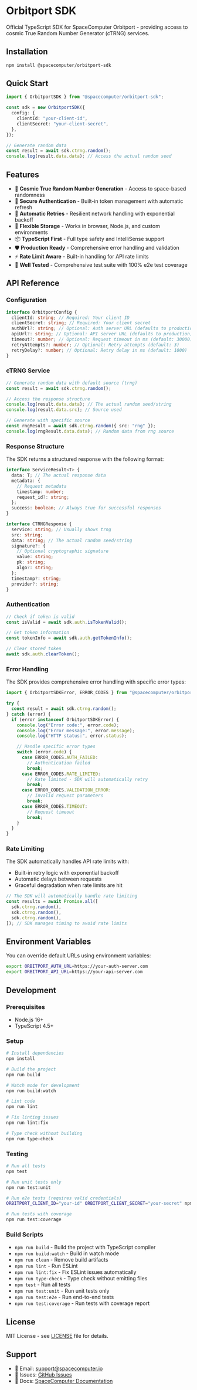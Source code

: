 # Orbitport SDK

Official TypeScript SDK for SpaceComputer Orbitport - providing access to cosmic True Random Number Generator (cTRNG) services.

## Installation

```bash
npm install @spacecomputer/orbitport-sdk
```

## Quick Start

```typescript
import { OrbitportSDK } from "@spacecomputer/orbitport-sdk";

const sdk = new OrbitportSDK({
  config: {
    clientId: "your-client-id",
    clientSecret: "your-client-secret",
  },
});

// Generate random data
const result = await sdk.ctrng.random();
console.log(result.data.data); // Access the actual random seed
```

## Features

- 🌌 **Cosmic True Random Number Generation** - Access to space-based randomness
- 🔐 **Secure Authentication** - Built-in token management with automatic refresh
- 🔄 **Automatic Retries** - Resilient network handling with exponential backoff
- 💾 **Flexible Storage** - Works in browser, Node.js, and custom environments
- 📦 **TypeScript First** - Full type safety and IntelliSense support
- 🛡️ **Production Ready** - Comprehensive error handling and validation
- ⚡ **Rate Limit Aware** - Built-in handling for API rate limits
- 🧪 **Well Tested** - Comprehensive test suite with 100% e2e test coverage

## API Reference

### Configuration

```typescript
interface OrbitportConfig {
  clientId: string; // Required: Your client ID
  clientSecret: string; // Required: Your client secret
  authUrl?: string; // Optional: Auth server URL (defaults to production)
  apiUrl?: string; // Optional: API server URL (defaults to production)
  timeout?: number; // Optional: Request timeout in ms (default: 30000)
  retryAttempts?: number; // Optional: Retry attempts (default: 3)
  retryDelay?: number; // Optional: Retry delay in ms (default: 1000)
}
```

### cTRNG Service

```typescript
// Generate random data with default source (trng)
const result = await sdk.ctrng.random();

// Access the response structure
console.log(result.data.data); // The actual random seed/string
console.log(result.data.src); // Source used

// Generate with specific source
const rngResult = await sdk.ctrng.random({ src: "rng" });
console.log(rngResult.data.data); // Random data from rng source
```

### Response Structure

The SDK returns a structured response with the following format:

```typescript
interface ServiceResult<T> {
  data: T; // The actual response data
  metadata: {
    // Request metadata
    timestamp: number;
    request_id?: string;
  };
  success: boolean; // Always true for successful responses
}

interface CTRNGResponse {
  service: string; // Usually shows trng
  src: string;
  data: string; // The actual random seed/string
  signature?: {
    // Optional cryptographic signature
    value: string;
    pk: string;
    algo?: string;
  };
  timestamp?: string;
  provider?: string;
}
```

### Authentication

```typescript
// Check if token is valid
const isValid = await sdk.auth.isTokenValid();

// Get token information
const tokenInfo = await sdk.auth.getTokenInfo();

// Clear stored token
await sdk.auth.clearToken();
```

### Error Handling

The SDK provides comprehensive error handling with specific error types:

```typescript
import { OrbitportSDKError, ERROR_CODES } from "@spacecomputer/orbitport-sdk";

try {
  const result = await sdk.ctrng.random();
} catch (error) {
  if (error instanceof OrbitportSDKError) {
    console.log("Error code:", error.code);
    console.log("Error message:", error.message);
    console.log("HTTP status:", error.status);

    // Handle specific error types
    switch (error.code) {
      case ERROR_CODES.AUTH_FAILED:
        // Authentication failed
        break;
      case ERROR_CODES.RATE_LIMITED:
        // Rate limited - SDK will automatically retry
        break;
      case ERROR_CODES.VALIDATION_ERROR:
        // Invalid request parameters
        break;
      case ERROR_CODES.TIMEOUT:
        // Request timeout
        break;
    }
  }
}
```

### Rate Limiting

The SDK automatically handles API rate limits with:

- Built-in retry logic with exponential backoff
- Automatic delays between requests
- Graceful degradation when rate limits are hit

```typescript
// The SDK will automatically handle rate limiting
const results = await Promise.all([
  sdk.ctrng.random(),
  sdk.ctrng.random(),
  sdk.ctrng.random(),
]); // SDK manages timing to avoid rate limits
```

## Environment Variables

You can override default URLs using environment variables:

```bash
export ORBITPORT_AUTH_URL=https://your-auth-server.com
export ORBITPORT_API_URL=https://your-api-server.com
```

## Development

### Prerequisites

- Node.js 16+
- TypeScript 4.5+

### Setup

```bash
# Install dependencies
npm install

# Build the project
npm run build

# Watch mode for development
npm run build:watch

# Lint code
npm run lint

# Fix linting issues
npm run lint:fix

# Type check without building
npm run type-check
```

### Testing

```bash
# Run all tests
npm test

# Run unit tests only
npm run test:unit

# Run e2e tests (requires valid credentials)
ORBITPORT_CLIENT_ID="your-id" ORBITPORT_CLIENT_SECRET="your-secret" npm run test:e2e

# Run tests with coverage
npm run test:coverage
```

### Build Scripts

- `npm run build` - Build the project with TypeScript compiler
- `npm run build:watch` - Build in watch mode
- `npm run clean` - Remove build artifacts
- `npm run lint` - Run ESLint
- `npm run lint:fix` - Fix ESLint issues automatically
- `npm run type-check` - Type check without emitting files
- `npm test` - Run all tests
- `npm run test:unit` - Run unit tests only
- `npm run test:e2e` - Run end-to-end tests
- `npm run test:coverage` - Run tests with coverage report

## License

MIT License - see [LICENSE](LICENSE) file for details.

## Support

- 📧 Email: support@spacecomputer.io
- 🐛 Issues: [GitHub Issues](https://github.com/easonchai/orbitport-sdk/issues)
- 📖 Docs: [SpaceComputer Documentation](https://docs.spacecomputer.io)
